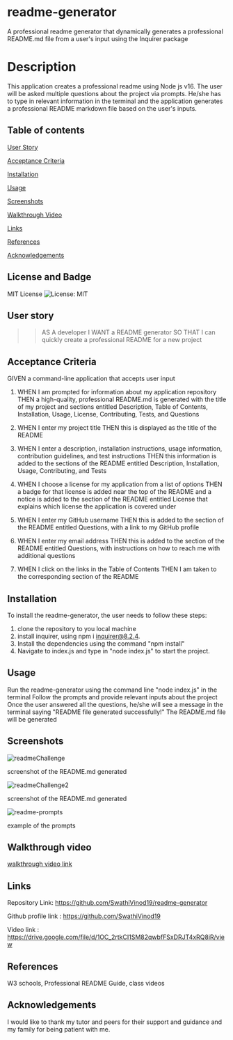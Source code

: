 # readme-generator
A professional readme generator that dynamically generates a professional README.md file from a user's input using the Inquirer package

# Description
This application creates a professional readme using Node js v16. The user will be asked multiple questions about the project via prompts. He/she has to type in relevant information in the terminal and the application generates a professional README markdown file based on the user's inputs.

## Table of contents

[User Story](#User-story)

[Acceptance Criteria](#Acceptance-criteria)

[Installation](#Installation)

[Usage](#Usage)

[Screenshots](#Screenshots)

[Walkthrough Video](#Walkthrough-video)

[Links](#Links)

[References](#References)

[Acknowledgements](#Acknowledgements)

## License and Badge
MIT License 
![License: MIT](https://img.shields.io/badge/License-MIT-blue.svg)

## User story
>>
>>AS A developer
>>I WANT a README generator
>>SO THAT I can quickly create a professional README for a new project
>>

## Acceptance Criteria
GIVEN a command-line application that accepts user input

1. WHEN I am prompted for information about my application repository
   THEN a high-quality, professional README.md is generated with the title of my project and sections entitled Description, Table of Contents, Installation, Usage, License, Contributing, Tests, and Questions
   
2. WHEN I enter my project title
   THEN this is displayed as the title of the README
   
3. WHEN I enter a description, installation instructions, usage information, contribution guidelines, and test instructions
   THEN this information is added to the sections of the README entitled Description, Installation, Usage, Contributing, and Tests
   
4. WHEN I choose a license for my application from a list of options
   THEN a badge for that license is added near the top of the README and a notice is added to the section of the README entitled License that explains which license the application is covered under
   
5. WHEN I enter my GitHub username
   THEN this is added to the section of the README entitled Questions, with a link to my GitHub profile
   
6. WHEN I enter my email address
   THEN this is added to the section of the README entitled Questions, with instructions on how to reach me with additional questions
   
7. WHEN I click on the links in the Table of Contents
   THEN I am taken to the corresponding section of the README

## Installation
To install the readme-generator, the user needs to follow these steps:
1. clone the repository to you local machine
2. install inquirer, using npm i inquirer@8.2.4.
3. Install the dependencies using the command "npm install"
4. Navigate to index.js and type in "node index.js" to start the project.

## Usage
Run the readme-generator using the command line "node index.js" in the terminal
Follow the prompts and provide relevant inputs about the project
Once the user answered all the questions, he/she will see a message in the terminal saying "README file generated successfully!"
The README.md file will be generated

## Screenshots
![readmeChallenge](https://github.com/SwathiVinod19/readme-generator/assets/129353324/c80173cd-456f-4325-a807-368ace223215)

screenshot of the README.md generated

![readmeChallenge2](https://github.com/SwathiVinod19/readme-generator/assets/129353324/c52518ea-9166-4a0a-b721-e3a0640c2437)

screenshot of the README.md generated

![readme-prompts](https://github.com/SwathiVinod19/readme-generator/assets/129353324/44808855-a487-480c-8b41-9873fd5dd80e)

example of the prompts

## Walkthrough video
[walkthrough video link](https://drive.google.com/file/d/1OC_2rtkCI1SM82qwbfFSxDRJT4xRQ8iR/view)

## Links

Repository Link: https://github.com/SwathiVinod19/readme-generator

Github profile link : https://github.com/SwathiVinod19

Video link : https://drive.google.com/file/d/1OC_2rtkCI1SM82qwbfFSxDRJT4xRQ8iR/view

## References
W3 schools, Professional README Guide, class videos 

## Acknowledgements
I would like to thank my tutor and peers for their support and guidance and my family for being patient with me.



